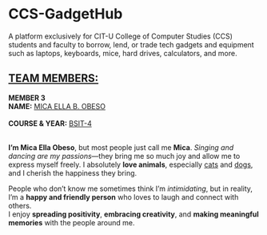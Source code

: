 # CCS-GadgetHub
A platform exclusively for CIT-U College of Computer Studies (CCS) students and faculty to borrow, lend, or trade tech gadgets and equipment such as laptops, keyboards, mice, hard drives, calculators, and more.

## <u>TEAM MEMBERS:</u>  

<strong>MEMBER 3</strong> <br>
<strong>NAME:</strong> <u>MICA ELLA B. OBESO</u> <br>  
<strong>COURSE & YEAR:</strong> <u>BSIT-4</u> <br><br>  

<p><strong>I’m Mica Ella Obeso</strong>, but most people just call me <strong>Mica</strong>.  
<em>Singing and dancing are my passions</em>—they bring me so much joy and allow me to express myself freely.  
I absolutely <strong>love animals</strong>, especially <u>cats</u> and <u>dogs</u>, and I cherish the happiness they bring.  

People who don’t know me sometimes think I’m <em>intimidating</em>, but in reality,  
I’m a <strong>happy and friendly person</strong> who loves to laugh and connect with others.  
I enjoy <strong>spreading positivity</strong>, <strong>embracing creativity</strong>, and <strong>making meaningful memories</strong> with the people around me.</p>
